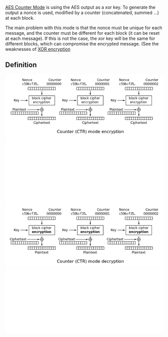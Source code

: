 [AES Counter Mode](https://en.wikipedia.org/wiki/Block_cipher_mode_of_operation#Counter_(CTR)) is using the AES output as a xor key. To generate the output a nonce is used, modified by a counter (concatenated, summed ...) at each block.

The main problem with this mode is that the nonce must be unique for each message, and the counter must be different for each block (it can be reset at each message). If this is not the case, the xor key will be the same for different blocks, which can compromise the encrypted message. (See the weaknesses of [XOR encryption](../README.md)

## Definition

![CTR Encryption](./_img/601px-CTR_encryption_2.png#gh-light-mode-only)
![CTR Encryption](./_img/601px-CTR_encryption_2-dark.png#gh-dark-mode-only)
![CTR Decryption](./_img/601px-CTR_decryption_2.png#gh-light-mode-only)
![CTR Decryption](./_img/601px-CTR_decryption_2-dark.png#gh-dark-mode-only)
